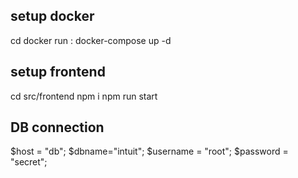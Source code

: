
## setup docker
cd docker
run : docker-compose up -d

## setup frontend
cd src/frontend 
npm i
npm run start

## DB connection

$host = "db"; 
$dbname="intuit"; 
$username = "root"; 
$password = "secret"; 

